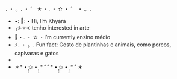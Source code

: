 . ・ 。. ・ ゜ ✭ ・. ・ ✫ ・ ゜ ・ 。.

-  •: 🌷: • Hi, I’m Khyara
- ╭⊱⭐≺ tenho interested in arte
- 🌱・. ・ ✫ ・I’m currently ensino médio
- ⚡. ・ 。. Fun fact: Gosto de plantinhas e animais, como porcos, capivaras e gatos
- 
- ＊* • ̩̩͙✩ • ̩̩͙ * ˚ ˚ * • ̩̩͙✩ • ̩̩͙ * ˚ ＊
